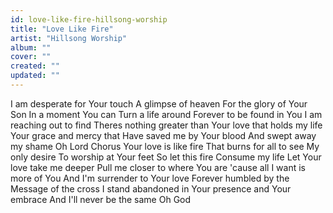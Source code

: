 ```yaml
---
id: love-like-fire-hillsong-worship
title: "Love Like Fire"
artist: "Hillsong Worship"
album: ""
cover: ""
created: ""
updated: ""
---
```


I am desperate for Your touch
A glimpse of heaven
For the glory of Your Son
In a moment You can
Turn a life around
Forever to be found in You
I am reaching out to find
Theres nothing greater than
Your love that holds my life
Your grace and mercy that
Have saved me by Your blood
And swept away my shame Oh Lord
Chorus
Your love is like fire
That burns for all to see
My only desire
To worship at Your feet
So let this fire
Consume my life
Let Your love take me deeper
Pull me closer to where You are
'cause all I want is more of You
And I'm surrender to Your love
Forever humbled by the
Message of the cross
I stand abandoned in
Your presence and Your embrace
And I'll never be the same Oh God